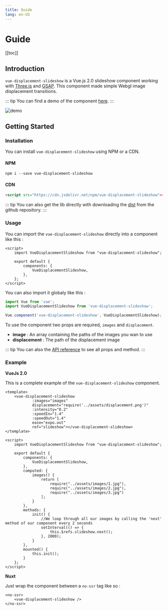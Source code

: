 ```yaml
---
title: Guide
lang: en-US
---
```


# Guide

[[toc]]

## Introduction

``vue-displacement-slideshow`` is a Vue.js 2.0 slideshow component working with [Three.js](https://threejs.org/) and [GSAP](https://greensock.com/gsap/). This component made simple Webgl image displacement transitions.

::: tip
You can find a demo of the component [here](https://vue-displacement-slideshow.now.sh/).
:::

![demo](./demo.gif) 

## Getting Started

### Installation 

You can install ``vue-displacement-slideshow`` using NPM or a CDN.

#### NPM
```
npm i --save vue-displacement-slideshow
```

#### CDN

```html
<script src="https://cdn.jsdelivr.net/npm/vue-displacement-slideshow"></script>
```

::: tip
You can also get the lib directly with downloading the [dist](https://github.com/AlbanCrepel/vue-displacement-slideshow/tree/master/dist) from the github repository.
:::

### Usage

You can import the ``vue-displacement-slideshow`` directly into a component like this : 

```vue
<script>
    import VueDisplacementSlideshow from "vue-displacement-slideshow";

    export default {
        components: {
            VueDisplacementSlideshow,
        },
    };
</script>
```

You can also import it globaly like this :

```js
import Vue from 'vue';
import VueDisplacementSlideshow from 'vue-displacement-slideshow';

Vue.component('vue-displacement-slideshow', VueDisplacementSlideshow);
```

To use the component two props are required, `images` and `displacement`.

* **image** : An array containing the paths of the images you wan to use
* **displacement** : The path of the displacement image

::: tip
You can also the [API reference](./api) to see all props and method.
:::

### Example

**VueJs 2.0**

This is a complete example of the ``vue-displacement-slideshow`` component.

```vue
<template>
    <vue-displacement-slideshow
            :images="images"
            displacement="require('../assets/displacement.png')"
            :intensity="0.2"
            :speedIn="1.4"
            :speedOut="1.4"
            ease="expo.out"
            ref="slideshow"></vue-displacement-slideshow>
</template>

<script>
    import VueDisplacementSlideshow from "vue-displacement-slideshow";

    export default {
        components: {
            VueDisplacementSlideshow,
        },
        computed: {
            images() {
                return [
                    require("../assets/images/1.jpg"),
                    require("../assets/images/2.jpg"),
                    require("../assets/images/3.jpg")
                ];
            }
        },
        methods: {
            init() {
                //We loop through all our images by calling the 'next' method of our component every 2 seconds
                setInterval(() => {
                    this.$refs.slideshow.next();
                }, 2000);
            }
        },
        mounted() {
            this.init();
        }
    };
</script>
```

**Nuxt**

Just wrap the component between a ``no-ssr`` tag like so :

```vue
<no-ssr>
    <vue-displacement-slideshow />
</no-ssr>
```